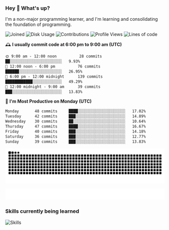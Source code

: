 ### Hey :wave: What's up?

I'm a non-major programming learner, and I'm learning and consolidating the foundation of programming.

<!--START_SECTION:waka-->
![Joined](http://img.shields.io/badge/Joined-7%20years%20ago-6D67E4?style=flat&labelColor=453C67)
![Disk Usage](http://img.shields.io/badge/Github%27s%20Storage-598.5%20MB-FD841F?style=flat&labelColor=E14D2A)
![Contributions](http://img.shields.io/badge/Contributions%20in%202023-264-7DCE13?style=flat&labelColor=2B7A0B)
![Profile Views](http://img.shields.io/badge/Profile%20Views-6-3AB4F2?style=flat&labelColor=0078AA)
![Lines of code](https://img.shields.io/badge/Lines%20of%20code-2%20Million%20Lines%20of%20code-FF8B8B?style=flat&labelColor=EB4747)

🕰️ **I usually commit code at 6:00 pm to 9:00 am (UTC)** 

```text
🌞 9:00 am - 12:00 noon          28 commits     ██░░░░░░░░░░░░░░░░░░░░░░░   9.93% 
🌆 12:00 noon - 6:00 pm          76 commits     ██████░░░░░░░░░░░░░░░░░░░   26.95% 
🌃 6:00 pm - 12:00 midnight      139 commits    ████████████░░░░░░░░░░░░░   49.29% 
🌙 12:00 midnight - 9:00 am      39 commits     ███░░░░░░░░░░░░░░░░░░░░░░   13.83%
```
📅 **I'm Most Productive on Monday (UTC)** 

```text
Monday       48 commits     ████░░░░░░░░░░░░░░░░░░░░░   17.02% 
Tuesday      42 commits     ███░░░░░░░░░░░░░░░░░░░░░░   14.89% 
Wednesday    30 commits     ██░░░░░░░░░░░░░░░░░░░░░░░   10.64% 
Thursday     47 commits     ████░░░░░░░░░░░░░░░░░░░░░   16.67% 
Friday       40 commits     ███░░░░░░░░░░░░░░░░░░░░░░   14.18% 
Saturday     36 commits     ███░░░░░░░░░░░░░░░░░░░░░░   12.77% 
Sunday       39 commits     ███░░░░░░░░░░░░░░░░░░░░░░   13.83%
```

<!--END_SECTION:waka-->

![Snake animation](https://raw.githubusercontent.com/dirname/dirname/output/snake.svg)

![metrics](github-metrics.svg)

### Skills currently being learned

![Skills](https://skillicons.dev/icons?i=linux,rust,go,solidity,typescript,bash,git,postgres,mysql,redis,mongo,docker,kubernetes,grafana,prometheus)

